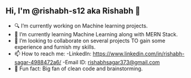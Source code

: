 ## Hi, I'm @rishabh-s12 aka Rishabh 👋

- 🔍 I’m currently working on Machine learning projects.
- 🌱 I’m currently learning Machine Learning along with MERN Stack.
- 💞️ I’m looking to collaborate on several projects TO gain some experience and furnish my skills.
- 📫 How to reach me:
    -LinkedIn: https://www.linkedin.com/in/rishabh-sagar-4988472a6/
    -Email ID: rishabhsagar373@gmail.com
- 👀 Fun fact: Big fan of clean code and brainstorming.
  

